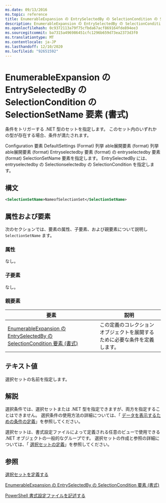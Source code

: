 ```yaml
---
ms.date: 09/13/2016
ms.topic: reference
title: EnumerableExpansion の EntrySelectedBy の SelectionCondition の SelectionSetName 要素 (書式)
description: EnumerableExpansion の EntrySelectedBy の SelectionCondition の SelectionSetName 要素 (書式)
ms.openlocfilehash: 0c9372113a79f75cfbda67acf869164fde894ee3
ms.sourcegitcommit: ba7315a496986451cfc1296b659d73ea2373d3f0
ms.translationtype: MT
ms.contentlocale: ja-JP
ms.lasthandoff: 12/10/2020
ms.locfileid: "92651592"
---
```

# <a name="selectionsetname-element-for-selectioncondition-for-entryselectedby-for-enumerableexpansion-format"></a>EnumerableExpansion の EntrySelectedBy の SelectionCondition の SelectionSetName 要素 (書式)

条件をトリガーする .NET 型のセットを指定します。 このセット内のいずれかの型が存在する場合、条件が満たされます。

Configuration 要素 DefaultSettings (Format) 列挙 able展開要素 (format) 列挙 able展開要素 (format) Entryselectedby 要素 (format) の entryselectedby 要素 (format) SelectionSetName 要素を指定します。 EntrySelectedBy には、entryselectedby の Selectionselectedby の SelectionCondition を指定します。

## <a name="syntax"></a>構文

```xml
<SelectionSetName>NameofSelectionSet</SelectionSetName>
```

## <a name="attributes-and-elements"></a>属性および要素

次のセクションでは、要素の属性、子要素、および親要素について説明し `SelectionSetName` ます。

### <a name="attributes"></a>属性

なし。

### <a name="child-elements"></a>子要素

なし。

### <a name="parent-elements"></a>親要素

|要素|説明|
|-------------|-----------------|
|[EnumerableExpansion の EntrySelectedBy の SelectionCondition 要素 (書式)](./selectioncondition-element-for-entryselectedby-for-enumerableexpansion-format.md)|この定義のコレクションオブジェクトを展開するために必要な条件を定義します。|

## <a name="text-value"></a>テキスト値

選択セットの名前を指定します。

## <a name="remarks"></a>解説

選択条件では、選択セットまたは .NET 型を指定できますが、両方を指定することはできません。 選択条件の使用方法の詳細については、「 [データを表示するための条件の定義](./defining-conditions-for-displaying-data.md)」を参照してください。

選択セットは、書式設定ファイルによって定義される任意のビューで使用できる .NET オブジェクトの一般的なグループです。 選択セットの作成と参照の詳細については、「 [選択セットの定義](./defining-selection-sets.md)」を参照してください。

## <a name="see-also"></a>参照

[選択セットを定義する](./defining-selection-sets.md)

[EnumerableExpansion の EntrySelectedBy の SelectionCondition 要素 (書式)](./selectioncondition-element-for-entryselectedby-for-enumerableexpansion-format.md)

[PowerShell 書式設定ファイルを記述する](./writing-a-powershell-formatting-file.md)
